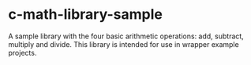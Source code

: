 # c-math-library-sample

A sample library with the four basic arithmetic operations: add, subtract,
multiply and divide. This library is intended for use in wrapper example
projects.
